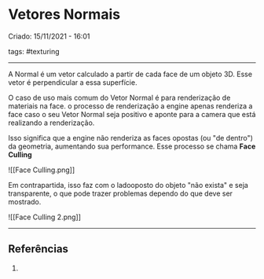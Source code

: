 # Vetores Normais
Criado: 15/11/2021 - 16:01

tags: #texturing 

---

A Normal é um vetor calculado a partir de cada face de um objeto 3D. Esse vetor é perpendicular a essa superfície.

O caso de uso mais comum do Vetor Normal é para renderização de materiais na face.  o processo de renderização a engine apenas renderiza a face caso o seu Vetor Normal seja positivo e aponte para a camera que está realizando a renderização.

Isso significa que a engine não renderiza as faces opostas (ou "de dentro") da geometria, aumentando sua performance.  Esse processo se chama **Face Culling**

![[Face Culling.png]]

Em contrapartida, isso faz com o ladooposto  do objeto "não exista" e seja transparente, o que pode trazer problemas dependo do que deve ser mostrado.

![[Face Culling 2.png]]

---
## Referências
1.